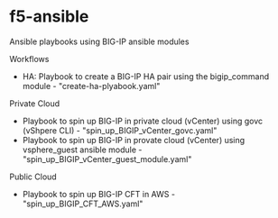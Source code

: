 # f5-ansible
Ansible playbooks using BIG-IP ansible modules

Workflows
- HA: Playbook to create a BIG-IP HA pair using the bigip_command module - "create-ha-plyabook.yaml"

Private Cloud
- Playbook to spin up BIG-IP in private cloud (vCenter) using govc (vShpere CLI) - "spin_up_BIGIP_vCenter_govc.yaml"
- Playbook to spin up BIG-IP in provate cloud (vCenter) using vsphere_guest ansible module - "spin_up_BIGIP_vCenter_guest_module.yaml"

Public Cloud
- Playbook to spin up BIG-IP CFT in AWS - "spin_up_BIGIP_CFT_AWS.yaml"
